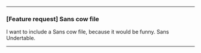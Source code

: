 
***

### [Feature request] Sans cow file

I want to include a Sans cow file, because it would be funny. Sans Undertable.

***

